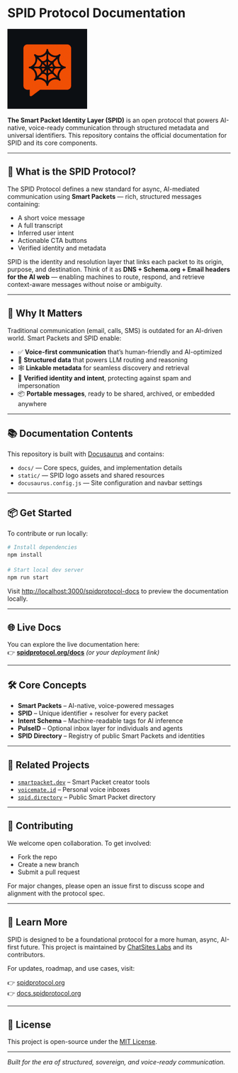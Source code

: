 
# SPID Protocol Documentation

<img src="https://raw.githubusercontent.com/SPID-Protocol-project/spidprotocol-docs/main/static/img/spid_icon_dark.png" alt="SPID Protocol Logo" width="180" />

**The Smart Packet Identity Layer (SPID)** is an open protocol that powers AI-native, voice-ready communication through structured metadata and universal identifiers. This repository contains the official documentation for SPID and its core components.

---

## 🚀 What is the SPID Protocol?

The SPID Protocol defines a new standard for async, AI-mediated communication using **Smart Packets** — rich, structured messages containing:

- A short voice message
- A full transcript
- Inferred user intent
- Actionable CTA buttons
- Verified identity and metadata

SPID is the identity and resolution layer that links each packet to its origin, purpose, and destination. Think of it as **DNS + Schema.org + Email headers for the AI web** — enabling machines to route, respond, and retrieve context-aware messages without noise or ambiguity.

---

## 🧠 Why It Matters

Traditional communication (email, calls, SMS) is outdated for an AI-driven world. Smart Packets and SPID enable:

- ✅ **Voice-first communication** that’s human-friendly and AI-optimized
- 🧩 **Structured data** that powers LLM routing and reasoning
- 🕸️ **Linkable metadata** for seamless discovery and retrieval
- 🔐 **Verified identity and intent**, protecting against spam and impersonation
- 📦 **Portable messages**, ready to be shared, archived, or embedded anywhere

---

## 📚 Documentation Contents

This repository is built with [Docusaurus](https://docusaurus.io) and contains:

- `docs/` — Core specs, guides, and implementation details
- `static/` — SPID logo assets and shared resources
- `docusaurus.config.js` — Site configuration and navbar settings

---

## 📦 Get Started

To contribute or run locally:

```bash
# Install dependencies
npm install

# Start local dev server
npm run start
```

Visit [http://localhost:3000/spidprotocol-docs](http://localhost:3000/spidprotocol-docs) to preview the documentation locally.

---

## 🌐 Live Docs

You can explore the live documentation here:  
👉 **[spidprotocol.org/docs](https://spidprotocol.org/docs)** *(or your deployment link)*

---

## 🛠️ Core Concepts

- **Smart Packets** – AI-native, voice-powered messages
- **SPID** – Unique identifier + resolver for every packet
- **Intent Schema** – Machine-readable tags for AI inference
- **PulseID** – Optional inbox layer for individuals and agents
- **SPID Directory** – Registry of public Smart Packets and identities

---

## 🧩 Related Projects

- [`smartpacket.dev`](https://smartpacket.dev) – Smart Packet creator tools
- [`voicemate.id`](https://voicemate.id) – Personal voice inboxes
- [`spid.directory`](https://spid.directory) – Public Smart Packet directory

---

## 🤝 Contributing

We welcome open collaboration. To get involved:

- Fork the repo
- Create a new branch
- Submit a pull request

For major changes, please open an issue first to discuss scope and alignment with the protocol spec.

---

## 🧠 Learn More

SPID is designed to be a foundational protocol for a more human, async, AI-first future. This project is maintained by [ChatSites Labs](https://chatsites.ai) and its contributors.

For updates, roadmap, and use cases, visit:

👉 [spidprotocol.org](https://spidprotocol.org)  
👉 [docs.spidprotocol.org](https://spidprotocol.org/docs)

---

## 📄 License

This project is open-source under the [MIT License](LICENSE).

---

*Built for the era of structured, sovereign, and voice-ready communication.*
